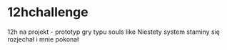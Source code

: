 # 12hchallenge
12h na projekt - prototyp gry typu souls like
Niestety system staminy się rozjechał i mnie pokonał
